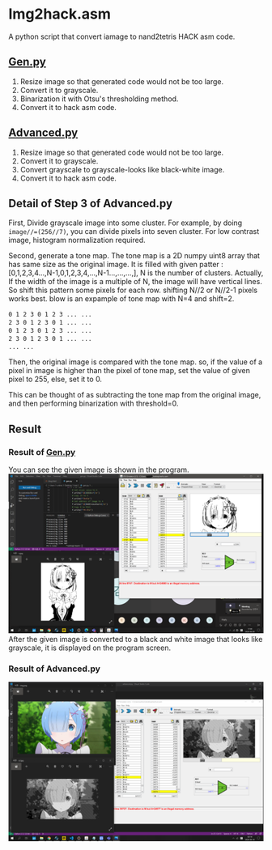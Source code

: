 # Img2hack.asm
A python script that convert iamage to nand2tetris HACK asm code.
## [Gen.py](./gen.py)
1. Resize image so that generated code would not be too large.
2. Convert it to grayscale.
3. Binarization it with Otsu's thresholding method.
4. Convert it to hack asm code.
## [Advanced.py](./advanced.py)
1. Resize image so that generated code would not be too large.
2. Convert it to grayscale.
3. Convert grayscale to grayscale-looks like black-white image.
4. Convert it to hack asm code.
## Detail of Step 3 of Advanced.py
First, Divide grayscale image into some cluster. For example, by doing ``image//=(256//7)``, you can divide pixels into seven cluster. For low contrast image, histogram normalization required.

Second, generate a tone map. The tone map is a 2D numpy uint8 array that has same size as the original image. It is filled with given patter : [0,1,2,3,4...,N-1,0,1,2,3,4,...,N-1...,...,...,], N is the number of clusters.
Actually, If the width of the image is a multiple of N, the image will have vertical lines. So shift this pattern some pixels for each row. shifting N//2 or N//2-1 pixels works best. blow is an expample of tone map with N=4 and shift=2.

    0 1 2 3 0 1 2 3 ... ...
    2 3 0 1 2 3 0 1 ... ...
    0 1 2 3 0 1 2 3 ... ...
    2 3 0 1 2 3 0 1 ... ...
    ... ...

Then, the original image is compared with the tone map. so, if the value of a pixel in image is higher than the pixel of tone map, set the value of given pixel to 255, else, set it to 0.

This can be thought of as subtracting the tone map from the original image, and then performing binarization with threshold=0.
## Result
### Result of [Gen.py](./gen.py)
You can see the given image is shown in the program.
![](./demo_1.png)
After the given image is converted to a black and white image that looks like grayscale, it is displayed on the program screen.
### Result of Advanced.py
![](./demo_3.png)
